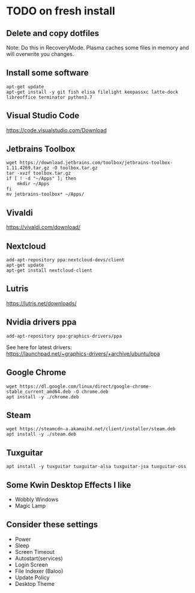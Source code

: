 # TODO on fresh install
## Delete and copy dotfiles
Note: Do this in RecoveryMode. Plasma caches some files in memory and will overwrite you changes.

## Install some software
```
apt-get update
apt-get install -y git fish elisa filelight keepassxc latte-dock libreoffice terminator python3.7 
```

## Visual Studio Code
https://code.visualstudio.com/Download
## Jetbrains Toolbox
```
wget https://download.jetbrains.com/toolbox/jetbrains-toolbox-1.11.4269.tar.gz -O toolbox.tar.gz
tar -xvzf toolbox.tar.gz
if [ ! -d "~/Apps" ]; then
    mkdir ~/Apps
fi
mv jetbrains-toolbox* ~/Apps/
```
## Vivaldi
https://vivaldi.com/download/

## Nextcloud
```
add-apt-repository ppa:nextcloud-devs/client
apt-get update
apt-get install nextcloud-client
```
## Lutris
https://lutris.net/downloads/

## Nvidia drivers ppa
```
add-apt-repository ppa:graphics-drivers/ppa
```
See here for latest drivers:  
https://launchpad.net/~graphics-drivers/+archive/ubuntu/ppa
## Google Chrome
```
wget https://dl.google.com/linux/direct/google-chrome-stable_current_amd64.deb -O chrome.deb
apt install -y ./chrome.deb
```

## Steam
```
wget https://steamcdn-a.akamaihd.net/client/installer/steam.deb
apt install -y ./steam.deb
```
## Tuxguitar
```
apt install -y tuxguitar tuxguitar-alsa tuxguitar-jsa tuxguitar-oss 
```
## Some Kwin Desktop Effects I like
* Wobbly Windows
* Magic Lamp
## Consider these settings
* Power
* Sleep
* Screen Timeout
* Autostart(services)
* Login Screen
* File Indexer (Baloo)
* Update Policy
* Desktop Theme

